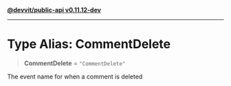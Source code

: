 [**@devvit/public-api v0.11.12-dev**](../README.md)

---

# Type Alias: CommentDelete

> **CommentDelete** = `"CommentDelete"`

The event name for when a comment is deleted
